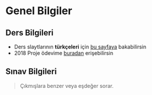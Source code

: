 # Genel Bilgiler

## Ders Bilgileri

* Ders slaytlarının **türkçeleri** için [bu sayfaya](http://w3.gazi.edu.tr/~akcayol/BM307.htm) bakabilirsin
* 2018 Proje ödevime [buradan](https://github.com/yedhrab/CplusCalismalarim/tree/master/FileOrganizationHomework) erişebilirsin

## Sınav Bilgileri

> Çıkmışlara benzer veya eşdeğer sorar.

